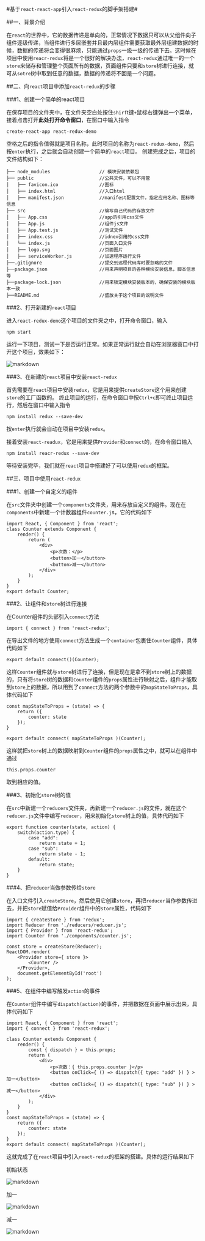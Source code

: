 #基于`react-react-app`引入`react-redux`的脚手架搭建#

##一、背景介绍

在`react`的世界中，它的数据传递是单向的，正常情况下数据只可以从父组件向子组件逐级传递，当组件进行多层嵌套并且最内层组件需要获取最外层组建数据的时候，数据的传递将会变得很麻烦，只能通过`props`一级一级的传递下去。这时候在项目中使用`reacr-redux`将是一个很好的解决办法，`react-redux`通过唯一的一个`store`来储存和管理整个页面所有的数据，页面组件只要和`store`树进行连接，就可从`sotre`树中取到任意的数据，数据的传递将不回是一个问题。

##二、向`react`项目中添加`react-redux`的步骤


###1、创建一个简单的react项目


在保存项目的文件夹中，在文件夹空白处按住`shirf`t键`+`鼠标右键弹出一个菜单，接着点击打开**此处打开命令窗口**，在窗口中输入指令
	

	create-react-app react-redux-demo	


空格之后的指令值得就是项目名称，此时项目的名称为`react-redux-demo`，然后按`enter`执行，之后就会自动创建一个简单的`react`项目。
创建完成之后，项目的文件结构如下：

	
	├── node_modules                  // 模块安装依赖包
	├── public                        //公共文件，可以不用管
	│   ├── favicon.ico               //图标
	│   ├── index.html                //入口html
	│   ├── manifest.json             //manifest配置文件，指定应用名称、图标等信息
	├── src 						  //编写自己代码的存放文件
	│   ├── App.css                   //app的引用css文件
	│   ├── App.js					  //组件js文件
	│   ├── App.test.js               //测试文件
	│   ├── index.css                 //idnex引用的css文件
	│   └── index.js				  //页面入口文件
	│   ├── logo.svg                  //页面图片
	│   ├── serviceWorker.js          //加速程序运行文件
	├──.gitignore                     //提交到远程代码库时要忽略的文件
	├──package.json                   //用来声明项目的各种模块安装信息，脚本信息等
	├──package-lock.json              //用来锁定模块安装版本的，确保安装的模块版本一致
	├──README.md					  //盛放关于这个项目的说明文件
	

###2、打开新建的`react`项目


进入`react-redux-demo`这个项目的文件夹之中，打开命令窗口，输入

	npm start

运行一下项目，测试一下是否运行正常。如果正常运行就会自动在浏览器窗口中打开这个项目，效果如下：

![markdown](https://github.com/Lishengzuo/react-router-demo/raw/master/docimages/runresult.png "cnd")


###3、在新建的`react`项目中安装`react-redux`


首先需要在`react`项目中安装`redux`，它是用来提供`createStore`这个用来创建`store`的工厂函数的。
终止项目的运行，在命令窗口中按`Ctrl+c`即可终止项目运行，然后在窗口中输入指令

	npm install redux --save-dev

按`enter`执行就会自动在项目中安装`redux`。

接着安装`react-readux`，它是用来提供`Provider`和`connect`的，在命令窗口输入

	npm install reacr-redux --save-dev

等待安装完毕，我们就在`react`项目中搭建好了可以使用`redux`的框架。


##三、项目中使用`react-redux`


###1、创建一个自定义的组件


在`src`文件夹中创建一个`components`文件夹，用来存放自定义的组件。现在在`components`中新建一个计数器组件`counter.j`s，它的代码如下

	import React, { Component } from 'react';
	class Counter extends Component {
		render() {
			return (
				<div>
					<p>次数：</p>
					<button>加一</button>
					<button>减一</button>
				</div>
			);
		}
	}
	export default Counter;


###2、让组件和`store`树进行连接


在Counter组件的头部引入`connect`方法

	import { connect } from 'react-redux';

在导出文件的地方使用`connect`方法生成一个`container`包裹住`Counter`组件，具体代码如下

	export default connect()(Counter);

这样`Counter`组件就与`store`树进行了连接，但是现在是拿不到`store`树上的数据的，只有将`store`树的数据和`Counter`组件的`props`属性进行映射之后，组件才能取到`store`上的数据，所以用到了`connect`方法的两个参数中的`mapStateToProps`，具体代码如下

	const mapStateToProps = (state) => {
		return ({
			counter: state
		});
	}

	export default connect( mapStateToProps )(Counter);

这样就把`store`树上的数据映射到`Counter`组件的`props`属性之中，就可以在组件中通过

	this.props.counter

取到相应的值。


###3、初始化`store`树的值


在`src`中新建一个`reducers`文件夹，再新建一个`reducer.js`的文件，就在这个`reducer.js`文件中编写`reducer`，用来初始化`store`树上的值，具体代码如下

	export function counter(state, action) {
		switch(action.type) {
			case "add":
				return state + 1;
			case "sub":
				return state - 1;
			default:
				return state;
		}
	}



###4、把`reducer`当做参数传给`store`


在入口文件引入`createStore`，然后使用它创建`store`，再把`reducer`当作参数传进去，并把`store`赋值给`Provider`组件中的`store`属性，代码如下

	import { createStore } from 'redux';
	import Reducer from './reducers/reducer.js';
	import { Provider } from 'react-redux';
	import Counter from './components/counter.js';

	const store = createStore(Reducer);
	ReactDOM.render(
		<Provider store={ store }>
			<Counter />
		</Provider>, 
		document.getElementById('root')
	);


###5、在组件中编写触发`action`的事件


在`Counter`组件中编写`dispatch(action)`的事件，并把数据在页面中展示出来，具体代码如下

	import React, { Component } from 'react';
	import { connect } from 'react-redux';

	class Counter extends Component {
		render() {
			const { dispatch } = this.props;
			return (
				<div>
					<p>次数：{ this.props.counter }</p>
					<button onClick={ () => dispatch({ type: "add" }) } >加一</button>
					<button onClick={ () => dispatch({ type: "sub" }) } >减一</button>
				</div>
			);
		}
	}
	const mapStateToProps = (state) => {
		return ({
			counter: state
		});
	}
	export default connect( mapStateToProps )(Counter);


这就完成了在`react`项目中引入`react-redux`的框架的搭建。具体的运行结果如下

初始状态

![markdown](https://github.com/Lishengzuo/react-redux-demo/raw/master/docimages/0.png "result")

加一

![markdown](https://github.com/Lishengzuo/react-redux-demo/raw/master/docimages/1.png "result")

减一

![markdown](https://github.com/Lishengzuo/react-redux-demo/raw/master/docimages/-1.png "result")


